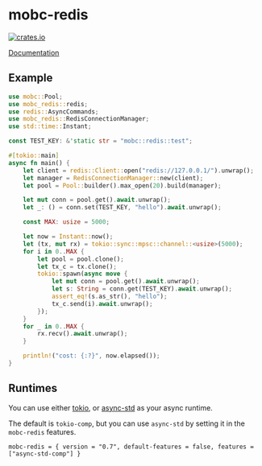 # mobc-redis

[![crates.io](https://img.shields.io/badge/crates.io-latest-%23dea584)](https://crates.io/crates/mobc-redis)

[Documentation](https://docs.rs/mobc-redis)

## Example 

```rust
use mobc::Pool;
use mobc_redis::redis;
use redis::AsyncCommands;
use mobc_redis::RedisConnectionManager;
use std::time::Instant;

const TEST_KEY: &'static str = "mobc::redis::test";

#[tokio::main]
async fn main() {
    let client = redis::Client::open("redis://127.0.0.1/").unwrap();
    let manager = RedisConnectionManager::new(client);
    let pool = Pool::builder().max_open(20).build(manager);

    let mut conn = pool.get().await.unwrap();
    let _: () = conn.set(TEST_KEY, "hello").await.unwrap();

    const MAX: usize = 5000;

    let now = Instant::now();
    let (tx, mut rx) = tokio::sync::mpsc::channel::<usize>(5000);
    for i in 0..MAX {
        let pool = pool.clone();
        let tx_c = tx.clone();
        tokio::spawn(async move {
            let mut conn = pool.get().await.unwrap();
            let s: String = conn.get(TEST_KEY).await.unwrap();
            assert_eq!(s.as_str(), "hello");
            tx_c.send(i).await.unwrap();
        });
    }
    for _ in 0..MAX {
        rx.recv().await.unwrap();
    }

    println!("cost: {:?}", now.elapsed());
}

```

## Runtimes

You can use either [tokio](https://github.com/tokio-rs/tokio), or [async-std](https://github.com/async-rs/async-std) as your async runtime.

The default is `tokio-comp`, but you can use `async-std` by setting it in the `mobc-redis` features.

```mobc-redis = { version = "0.7", default-features = false, features = ["async-std-comp"] }```
